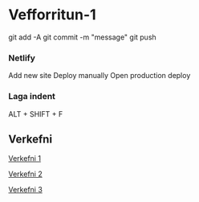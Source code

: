 # Vefforritun-1

git add -A
git commit -m "message"
git push 

### Netlify
Add new site
Deploy manually
Open production deploy

### Laga indent

ALT + SHIFT + F 


## Verkefni
[Verkefni 1](https://verkefni1-ajg.netlify.app/)

[Verkefni 2](https://verkefni2-ajg.netlify.app/)

[Verkefni 3](https://verkefni3-ajg.netlify.app/)

